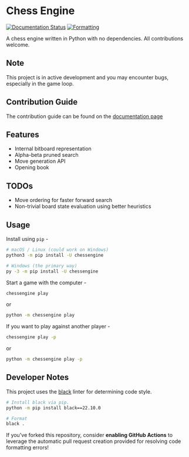 # Chess Engine
[![Documentation Status](https://readthedocs.org/projects/chessengine/badge/?version=latest)](https://chessengine.readthedocs.io/en/latest/?badge=latest)
[![Formatting](https://github.com/hrushikeshrv/chessengine/actions/workflows/formatting.yml/badge.svg)](https://github.com/hrushikeshrv/chessengine/actions/workflows/formatting.yml)

A chess engine written in Python with no dependencies. All contributions welcome.

## Note
This project is in active development and you may encounter bugs, especially in the game loop.

## Contribution Guide
The contribution guide can be found on the [documentation page](https://chessengine.readthedocs.io/en/latest/contributing.html)

## Features
- Internal bitboard representation
- Alpha-beta pruned search
- Move generation API
- Opening book

## TODOs
- Move ordering for faster forward search
- Non-trivial board state evaluation using better heuristics

## Usage
Install using `pip` -
```bash
# macOS / Linux (could work on Windows)
python3 -m pip install -U chessengine

# Windows (the primary way)
py -3 -m pip install -U chessengine
```

Start a game with the computer -
```bash
chessengine play
```
or
```bash
python -m chessengine play
```

If you want to play against another player -
```bash
chessengine play -p
```
or
```bash
python -m chessengine play -p
```

## Developer Notes
This project uses the [black](https://black.readthedocs.io/en/stable/) linter for determining code style.
```bash
# Install black via pip.
python -m pip install black==22.10.0

# Format
black .
```

If you've forked this repository, consider **enabling GitHub Actions** to leverage the automatic pull request creation provided for resolving code formatting errors!